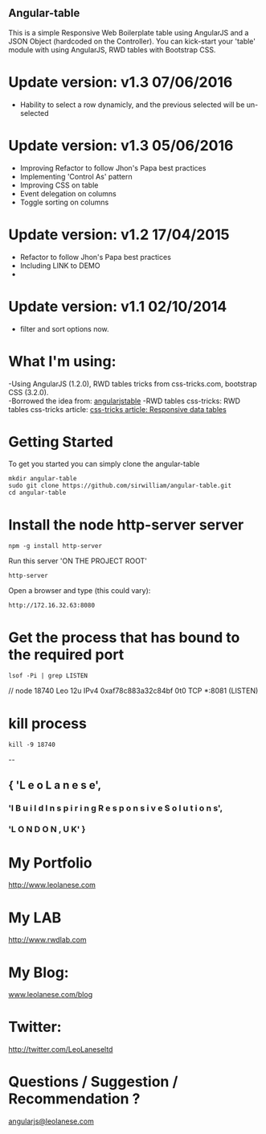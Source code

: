 ## Angular-table
This is a simple Responsive Web Boilerplate table using AngularJS and a JSON Object (hardcoded on the Controller).
You can kick-start your 'table' module with using AngularJS, RWD tables with Bootstrap CSS.

# Update version: v1.3 07/06/2016
- Hability to select a row dynamicly, and the previous selected will be un-selected

# Update version: v1.3 05/06/2016
- Improving Refactor to follow Jhon's Papa best practices
- Implementing 'Control As' pattern
- Improving CSS on table
- Event delegation on columns
- Toggle sorting on columns

# Update version: v1.2 17/04/2015
- Refactor to follow Jhon's Papa best practices
- Including LINK to DEMO
- 
# Update version: v1.1 02/10/2014
- filter and sort options now.

# What I'm using:
-Using AngularJS (1.2.0), RWD tables tricks from css-tricks.com, bootstrap CSS (3.2.0).</br>
-Borrowed the idea from: <a href="https://github.com/kshoufer/angularjstable">angularjstable</a>
-RWD tables css-tricks: RWD tables css-tricks article:
<a href="http://css-tricks.com/responsive-data-tables/">css-tricks article: Responsive data tables</a>


# Getting Started
To get you started you can simply clone the angular-table


```
mkdir angular-table
sudo git clone https://github.com/sirwilliam/angular-table.git
cd angular-table
```


# Install the node http-server server
```
npm -g install http-server
```

Run this server 'ON THE PROJECT ROOT'
```
http-server
```

Open a browser and type (this could vary): 
```
http://172.16.32.63:8080
```

# Get the process that has bound to the required port
```
lsof -Pi | grep LISTEN
```

// node      18740  Leo   12u  IPv4 0xaf78c883a32c84bf      0t0  TCP *:8081 (LISTEN)


# kill process
```
kill -9 18740
```

--

## { 'L e o   L a n e s e',
### 'I  B u i l d   I n s p i r i n g   R e s p o n s i v e   S o l u t i o n s',
### 'L O N D O N ,  U K' }


# My Portfolio<br>
<a href="http://www.leolanese.com" target="_blank">http://www.leolanese.com</a><br>

# My LAB<br>
<a href="http://www.rwdlab.com" target="_blank">http://www.rwdlab.com</a><br>

# My Blog:<br>
<a href="http://www.leolanese.com/blog" target="_blank">www.leolanese.com/blog</a><br>

# Twitter:<br>
<a href="http://twitter.com/LeoLaneseltd" target="_blank">http://twitter.com/LeoLaneseltd</a><br>

# Questions / Suggestion / Recommendation ?<br>
<a href="mail:to">angularjs@leolanese.com</a><br>

